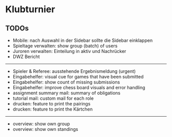 # Klubturnier

## TODOs

- Mobile: nach Auswahl in der Sidebar sollte die Sidebar einklappen
- Spieltage verwalten: show group (batch) of users
- Juroren verwalten: Einteilung in aktiv und Nachrücker
- DWZ Bericht

---

- Spieler & Referee: ausstehende Ergebnismeldung (urgent)
- Eingabehelfer: visual cue for games that have been submitted
- Eingabehelfer: show count of missing submissions
- Eingabehelfer: improve chess board visuals and error handling
- assignment summary mail: summary of obligations
- tutorial mail: custom mail for each role
- drucken: feature to print the pairings
- drucken: feature to print the Kärtchen

---

- overview: show own group
- overview: show own standings
